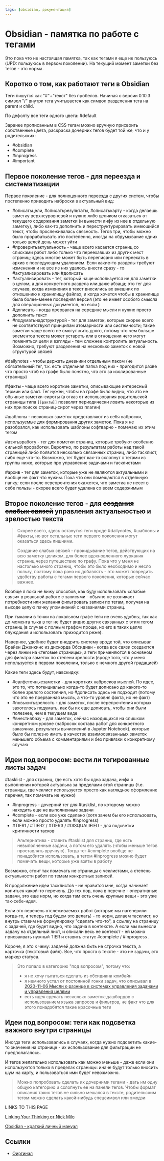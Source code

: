 ```yaml
---
tags: [obsidian, документация]
---
```

# Obsidian - памятка по работе с тегами

Это пока что не настоящая памятка, так как тегами я еще не пользуюсь (UPD: пользуюсь в первом поколении). На текущий момент заметки без тегов - это норма.

## Коротко о том, как работают теги в Obsidian

Теги пишутся как "#"+"текст" без пробелов. Начиная с версии 0.10.3 символ "/" внутри тега учитывается как символ разделения тега на parent и child.

По дефолту все теги одного цвета: #default

Заранее прописанным в CSS тегам можно вручную присвоить собственные цвета, раскраска дочерних тегов будет той же, что и у родительских:

- #obsidian
- #complete
- #inprogress
- #important

## Первое поколение тегов - для переезда и систематизации

Первое поколение - для полноценного переезда с других систем, чтобы постепенно приводить наброски в актуальный вид:

- #описатьцели, #описатьрезультаты, #описатькарту - когда делаешь заметку верхнеуровневой и нужно либо целиком отказаться от текущего содержания заметки (и вынести инфу из нее в отдельную заметку), либо как-то дополнить и переструктурировать имеющийся текст, чтобы прослеживалась связность. Тегов три, чтобы можно было прорабатывать это постепенно, иногда на обдумывание одних только целей день может уйти
- #проверитьактуальность - чаще всего касается страниц со списками работ либо только что переехавших из других мест страниц; здесь многое может быть переписано или переехать в архив с последующим удалением. Если какие-то разделы требуют изменения и не все из них удалось внести сразу - то #актуализировать или #дописать
- #актуализировать - тег, который чаще используется не для заметки в целом, а для конкретного раздела или даже абзаца; это тег для случаев, когда изменения в текст вносились во внешних по отношению к хранилищу файлах, и когда хочется чтобы в хранилище была более-менее последняя версия (это не имеет особого смысла для операционных документов, но если )
- #дописать - когда прервался на середине мысли и нужно просто дополнить текст
- #подуматьнадструктурой - тег для заметок, которые скорее всего не соответствуют принципам атомарности или системности; такие заметки чаще всего не смогут жить долго, потому что чем больше элементов текста может устареть или в отношении чего могут поменяться цели и взгляды - тем сложнее контролить актуальность. Возможно, требуют разделения на несколько заметок с новой структурой связей

#dailynotes - чтобы держать дневники отдельным паком (не обязательный тег, т.к. есть отдельная папка под них - пригодится разве что просто чтоб на графе было понятно, что это за изолированные страницы)

#факты - чаще всего короткие заметки, описывающие интересный термин или факт. Тег нужен, чтобы на графе было видно, что это не обычные заметки-сироты (а отказ от использования родительской страницы типа `[[факты]]` позволит периодически ловить некоторые из них при поиске страниц-сирот через плагин)

#шаблоны - несколько заметок представляют из себя наброски, используемые для формирования других заметок. Пока я не разобрался, как использовать шаблоны софтварно - помечаю их этим тегом

#взятьвработу - тег для пометки страниц, которые требуют особенно сильной проработки. Вероятно, по результатам работы над такой страницей либо появится несколько связанных страниц, либо тасклист, либо еще что-то. Возможно, тег будет как-то схлопнут с тегами из группы ниже, которые про управление задачами и тасклистами

#архив - тег для заметок, которые уже не являются актуальными и вообще не факт что нужны. Пока что они помещаются в отдельную папку; если после перепрочтения окажется, что заметка не несет в себе пользы - скорее всего будет удалена со всем содержимым

## Второе поколение тегов - для ~~создания слабых связей~~ управления актуальностью и зрелостью текста

> Скорее всего, здесь останутся теги вроде #dailynotes, #шаблоны и #факты, но вот остальные теги первого поколения могут оказаться здесь лишними.
> 
> Создание слабых связей - прокидывание тегов, действующих на всю заметку целиком, для более вдохновленного луркания страниц через путешествие по графу. Пока что у меня не настолько много страниц, чтобы это было необходимо и несло пользу, поэтому пока рано их добавлять - это может повредить удобству работы с тегами первого поколения, которые сейчас важнее.

Вообще я пока не вижу способов, как буду использовать «слабые связи» в реальной работе с записями - обычно не возникает потребности или желания фильтровать записи по тегам, получая на выходе целую пачку упоминаний с названиями страниц.

При тыкании в точки на локальном графе теги не очень удобны, так как до момента тыка в тег не будет видно других связанных с этим тегом страниц (в случае с полным графом проще, но его в таких целях блуждания и использовать приходится реже).

Наверное, удобнее будет внедрить систему вроде той, что описывал Брайен Дженкинс из дискорда Обсидиан - когда все связи создаются через линки на «теговые страницы», а теги применяются в основном для фильтра заметок по степени зрелости (вроде того, что у меня используется в первом поколении, только с немного другой градацией)

Какие теги здесь будут, навскидку:

- #салфеточныезаметки - для коротких набросков мыслей. По идее, это то, что потенциально когда-то будет дописано до какого-то более зрелого состояния, но #дописать здесь не подходит (потому что это не прерванная мысль, а что-то уровня факта, но не факт)
- #повыситьзрелость - для заметок, после перепрочтения которых захотелось подумать, как бы их еще дописать, чтобы они были полезнее, чем в текущем виде
- #внестивбазу - для заметок, сейчас находищихся на слишком конкретном уровне (набросок состава работ для конкретного заказчика, результаты вычислений в Jupyter Notebook), которые было бы полезно иметь в качестве взаимосвязанныых заметок меньшего объема с комментариями и без привязки к конкретному случаю

## Идеи под вопросом: вести ли тегированные листы задач

#tasklist - для страниц, где есть хотя бы одна задача, инфа о выполнении которой актуальна за пределами этой страницы (т.е. страницы, где чеклист используется просто как наглядное оформление перечня, так помечать не нужно)

- #inprogress - дочерний тег для #tasklist, по которому можно находить еще не выполненные задачи
- #complete - если все уже сделано (хотя зачем бы его использовать, если можно просто удалять #inprogress)
- #TIER1 / #TIER2 / #TIER3 / #DISQUALIFIED - для подсветки критичности тасков

> Альтернатива - ставить #tasklist для страниц, где есть невыполненные задачи, а потом его удалять (чтобы меньше тегов проставлять вручную). Тогда тег #complete вообще не понадобится использовать, а тегом #inprogress можно будет помечать вещи, которые уже взяты в работу

Возможно, стоит так помечать не страницы с чеклистами, а степень актуальности работ по темам конкретных записей.

В продолжение идеи тасклистов - не нравится мне, когда начинает копиться какой-то перечень. До тех пор, пока в перечне - оперативные задачи, это еще норм, но когда там есть очень крупные вещи - это уже так-себе-идея.

Если это перечень отслеживаемых работ (которые мы нагенерили когда-то, и теперь год будем это делать) - то норм, делаем тасклист, но внутрь ставим не формулировку "сделать что-то", а ссылку на страницу с задачей, где будет видно, что задача в контексте. А если мы вынесли задачу на отдельный лист, и описали весь ее контекст - ей можно присваивать нужный TIER и ставить статус #complete / #inprogress .

Короче, я это к чему: задачей должна быть не строчка текста, а карточка (текстовый файл). Все, что просто в тексте - это не задачи, это маркер статуса.

> Это попало в категорию "под вопросом", потому что:
> 
> -   я не хочу пытаться сделать из обсидиана комбайн
> -   я немного устал от постоянной гонки задач, что описывал в [2020-11-06 Мысли о разнице в системах управления задачами и управления целями](https://publish.obsidian.md/ryjjin/2020-11-06+%D0%9C%D1%8B%D1%81%D0%BB%D0%B8+%D0%BE+%D1%80%D0%B0%D0%B7%D0%BD%D0%B8%D1%86%D0%B5+%D0%B2+%D1%81%D0%B8%D1%81%D1%82%D0%B5%D0%BC%D0%B0%D1%85+%D1%83%D0%BF%D1%80%D0%B0%D0%B2%D0%BB%D0%B5%D0%BD%D0%B8%D1%8F+%D0%B7%D0%B0%D0%B4%D0%B0%D1%87%D0%B0%D0%BC%D0%B8+%D0%B8+%D1%83%D0%BF%D1%80%D0%B0%D0%B2%D0%BB%D0%B5%D0%BD%D0%B8%D1%8F+%D1%86%D0%B5%D0%BB%D1%8F%D0%BC%D0%B8)
> -   есть идея сделать несколько заметок-дашбордов с использованием языка запросов и фильтров, не факт что для этого понадобятся такие красочные теги

## Идеи под вопросом: теги как подсветка важного внутри страницы

Иногда теги использовались в случаях, когда нужно подсветить какие-то значения на странице - их использование для фильтрации не предполагалось.

И тегов желательно использовать как можно меньше - даже если они используются только в пределах страницы: иначе будут только вносить шум на карту, и пользоваться ими будет невозможно.

> Можно попробовать сделать их дочерними тегами - дать им одну общую категорию и схлопнуть ее на панели тегов. Чтобы формат описания таких тегов не сильно мешался в тексте, родительским тегом можно сделать какой-нибудь спецсимвол или эмодзи

LINKS TO THIS PAGE

[Linking Your Thinking от Nick Milo](https://publish.obsidian.md/ryjjin/Linking+Your+Thinking+%D0%BE%D1%82+Nick+Milo)

[Obsidian - краткий личный мануал](https://publish.obsidian.md/ryjjin/Obsidian+-+%D0%BA%D1%80%D0%B0%D1%82%D0%BA%D0%B8%D0%B9+%D0%BB%D0%B8%D1%87%D0%BD%D1%8B%D0%B9+%D0%BC%D0%B0%D0%BD%D1%83%D0%B0%D0%BB)

## Ссылки

- [Оиргинал](https://publish.obsidian.md/ryjjin/Obsidian+-+%D0%BF%D0%B0%D0%BC%D1%8F%D1%82%D0%BA%D0%B0+%D0%BF%D0%BE+%D1%80%D0%B0%D0%B1%D0%BE%D1%82%D0%B5+%D1%81+%D1%82%D0%B5%D0%B3%D0%B0%D0%BC%D0%B8)